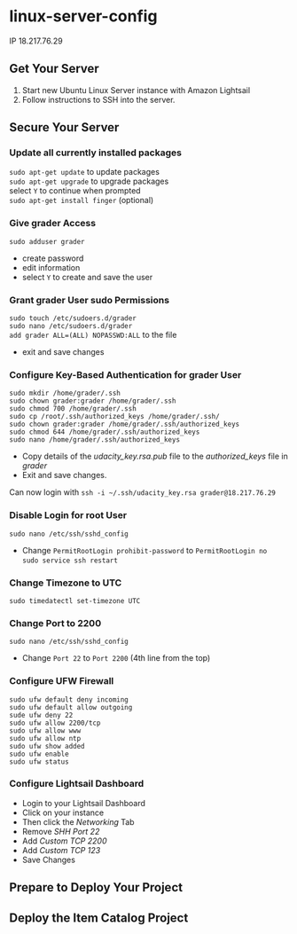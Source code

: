 # linux-server-config

IP 18.217.76.29

## Get Your Server
1. Start new Ubuntu Linux Server instance with Amazon Lightsail
2. Follow instructions to SSH into the server.

## Secure Your Server
### Update all currently installed packages
`sudo apt-get update` to update packages  
`sudo apt-get upgrade` to upgrade packages  
select `Y` to continue when prompted  
`sudo apt-get install finger` (optional)  

### Give grader Access
`sudo adduser grader`  
- create password  
- edit information  
- select `Y` to create and save the user  

### Grant grader User sudo Permissions
`sudo touch /etc/sudoers.d/grader`  
`sudo nano /etc/sudoers.d/grader`  
`add grader ALL=(ALL) NOPASSWD:ALL` to the file  
- exit and save changes  

### Configure Key-Based Authentication for grader User
`sudo mkdir /home/grader/.ssh`  
`sudo chown grader:grader /home/grader/.ssh`  
`sudo chmod 700 /home/grader/.ssh`  
`sudo cp /root/.ssh/authorized_keys /home/grader/.ssh/`  
`sudo chown grader:grader /home/grader/.ssh/authorized_keys`  
`sudo chmod 644 /home/grader/.ssh/authorized_keys`  
`sudo nano /home/grader/.ssh/authorized_keys`  
- Copy details of the *udacity_key.rsa.pub* file to the *authorized_keys* file in _grader_  
- Exit and save changes.  

Can now login with `ssh -i ~/.ssh/udacity_key.rsa grader@18.217.76.29`  

### Disable Login for root User
`sudo nano /etc/ssh/sshd_config`  
- Change `PermitRootLogin prohibit-password` to `PermitRootLogin no`  
`sudo service ssh restart`  

### Change Timezone to UTC
`sudo timedatectl set-timezone UTC`  

### Change Port to 2200
`sudo nano /etc/ssh/sshd_config`  
- Change `Port 22` to `Port 2200` (4th line from the top)  

### Configure UFW Firewall
`sudo ufw default deny incoming`  
`sudo ufw default allow outgoing`  
`sude ufw deny 22`  
`sudo ufw allow 2200/tcp`  
`sudo ufw allow www`  
`sudo ufw allow ntp`  
`sudo ufw show added`  
`sudo ufw enable`  
`sudo ufw status`  

### Configure Lightsail Dashboard
- Login to your Lightsail Dashboard
- Click on your instance
- Then click the *Networking* Tab
- Remove *SHH Port 22*
- Add *Custom TCP 2200*
- Add *Custom TCP 123*
- Save Changes

## Prepare to Deploy Your Project

## Deploy the Item Catalog Project